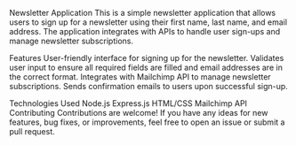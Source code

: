 
Newsletter Application
This is a simple newsletter application that allows users to sign up for a newsletter using their first name, last name, and email address. The application integrates with APIs to handle user sign-ups and manage newsletter subscriptions.

Features
User-friendly interface for signing up for the newsletter.
Validates user input to ensure all required fields are filled and email addresses are in the correct format.
Integrates with Mailchimp API to manage newsletter subscriptions.
Sends confirmation emails to users upon successful sign-up.

Technologies Used
Node.js
Express.js
HTML/CSS
Mailchimp API
Contributing
Contributions are welcome! If you have any ideas for new features, bug fixes, or improvements, feel free to open an issue or submit a pull request.
